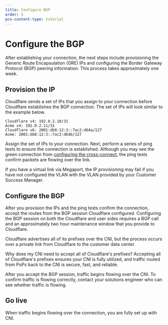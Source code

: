 ```yaml
---
title: Configure BGP
order: 5
pcx-content-type: tutorial
---
```


# Configure the BGP

After establishing your connection, the next steps include provisioning the Generic Route Encapsulation (GRE) IPs and configuring the Border Gateway Protocol (BGP) peering information. This process takes approximately one week.

## Provision the IP

Cloudflare sends a set of IPs that you assign to your connection before Cloudflare establishes the BGP connection. The set of IPs will look similar to the example below.

    Cloudflare v4: 192.0.2.10/31
    Acme v4: 192.0.2.11/31
    Cloudflare v6: 2001:db8:12:3::7ac2:d64a/127
    Acme: 2001:db8:12:3::7ac2:d64b/127

Assign the set of IPs to your connection. Next, perform a series of ping tests to ensure the connection is established. Although you may see the green connection from [configuring the cross-connect](/set-up-cni/configure-cross-connect), the ping tests confirm packets are flowing over the link.

If you have a virtual link via Megaport, the IP provisioning may fail if you have not configured the VLAN with the VLAN provided by your Customer Success Manager.

## Configure the BGP

After you provision the IPs and the ping tests confirm the connection, accept the routes from the BGP session Cloudflare configured. Configuring the BGP session on both the Cloudflare and user sides requires a BGP call and an approximately two hour maintenance window that you provide to Cloudflare.

Cloudflare advertises all of its prefixes over the CNI, but the process occurs over a private link from Cloudflare to the customer data center.

<Aside type="note">

Why does my CNI need to accept all of Cloudflare's prefixes? Accepting all of Cloudflare's prefixes ensures your CNI is fully utilized, and traffic routed from PoPs back to the CNI is secure, fast, and reliable.

</Aside>

After you accept the BGP session, traffic begins flowing over the CNI. To confirm traffic is flowing correctly, contact your solutions engineer who can see whether traffic is flowing.

## Go live

When traffic begins flowing over the connection, you are fully set up with CNI.
